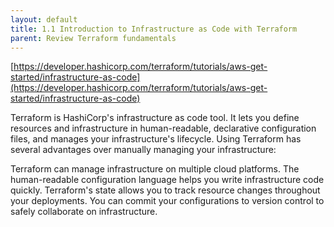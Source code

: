 ```yaml
---
layout: default
title: 1.1 Introduction to Infrastructure as Code with Terraform
parent: Review Terraform fundamentals
---
```


[https://developer.hashicorp.com/terraform/tutorials/aws-get-started/infrastructure-as-code](https://developer.hashicorp.com/terraform/tutorials/aws-get-started/infrastructure-as-code)

Terraform is HashiCorp's infrastructure as code tool. It lets you define resources and infrastructure in human-readable, declarative configuration files, and manages your infrastructure's lifecycle. Using Terraform has several advantages over manually managing your infrastructure:

Terraform can manage infrastructure on multiple cloud platforms.
The human-readable configuration language helps you write infrastructure code quickly.
Terraform's state allows you to track resource changes throughout your deployments.
You can commit your configurations to version control to safely collaborate on infrastructure.


